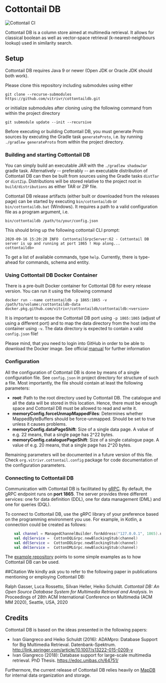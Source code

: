 # Cottontail DB

![Cottontail CI](https://github.com/ppanopticon/cottontaildb/workflows/Cottontail%20CI/badge.svg?branch=master)

Cottontail DB is a column store aimed at multimedia retrieval. It allows for classical boolean as well as vector-space retrieval (k-nearest-neighbours lookup) used in similarity search.

## Setup
Cottontail DB requires Java 9 or newer (Open JDK or Oracle JDK should both work). 

Please clone this repository including submodules using either

``git clone --recurse-submodules https://github.com/vitrivr/cottontaildb.git``

or initialize submodules after cloning using the following command from within the project directory

``git submodule update --init --recursive``

Before executing or building Cottontail DB, you must generate Proto sources by executing the Gradle task `generateProto`, i.e. by running `./gradlew generateProto` from within the project directory.

### Building and starting Cottontail DB
You can simply build an executable JAR with the `./gradlew shadowJar` gradle task.
Alternatively -- preferably -- an executable distribution of Cottontail DB can then be built from sources using the 
Gradle tasks `distTar` or `distZip`. Distributions will be stored relative to the project root in `build/distributions` as either TAR or ZIP file.

Cottontail DB release artifacts (either built or downloaded from the releases page) can be started by executing `bin/cottontaildb` or `bin/cottontaildb.bat` (Windows). It requires a path to a valid configuration file as a program argument, i.e.

``bin/cottontaildb /path/to/your/config.json``

This should bring up the following cottontail CLI prompt:

```
2020-09-16 15:20:20 INFO  CottontailGrpcServer:62 - Cottontail DB server is up and running at port 1865 ! Hop along...
cottontaildb> 
```

To get a list of available commands, type `help`. Currently, there is type-ahead for commands,
schema and entity.

### Using Cottontail DB Docker Container

There is a pre-built Docker container for Cottontail DB for every release version. You can run it using the following command

``docker run --name cottontaildb -p 1865:1865 -v /path/to/volume:/cottontaildb-data docker.pkg.github.com/vitrivr/cottontaildb/cottontaildb:<version>``

It is important to expose the Cottontail DB port using `-p 1865:1865` (adjust uf using a different port) and to map the data directory from the host into the container using `-v`. The data directory is expected to contain a valid `config.json` file!

Please mind, that you need to login into GitHub in order to be able to download the Docker image. See official [manual](https://help.github.com/en/packages/using-github-packages-with-your-projects-ecosystem/configuring-docker-for-use-with-github-packages) for further information

### Configuration
All the configuration of Cottontail DB is done by means of a single configuration file. See `config.json` in project directory for structure of such a file. Most importantly, the file should contain at least the following
parameters:

* __root__: Path to the root directory used by Cottontail DB. The catalogue and all the data will be stored in this location. Hence, there must be enough space and Cottontail DB must be allowed to read and write it.
* __memoryConfig.forceUnmapMappedFiles__: Determines whether MappedByteBuffers should be force-unmapped. Should be set to true unless it causes problems.
* __memoryConfig.dataPageShift__: Size of a single data page. A value of e.g. 22 means, that a single page has 2^22 bytes.
* __memoryConfig.cataloguePageShift__: Size of a single catalogue page. A value of e.g. 20 means, that a single page has 2^20 bytes.

Remaining parameters will be documented in a future version of this file. Check `org.vitrivr.cottontail.config` package for code documentation of the configuration parameters.

### Connecting to Cottontail DB
Communication with Cottontail DB is facilitated by [gRPC](https://grpc.io/). By default, the gRPC endpoint runs on **port 1865**. The server provides three different services: one for data definition (DDL), one for
data management (DML) and one for queries (DQL).

To connect to Cottontail DB, use the gRPC library of your preference based on the programming environment you use. For example, in Kotlin, a connection could be created as follows:

```kotlin
    val channel = ManagedChannelBuilder.forAddress("127.0.0.1", 1865).usePlaintext().build()
    val dqlService =  CottonDQLGrpc.newBlockingStub(channel)
    val ddlService =  CottonDDLGrpc.newBlockingStub(channel)
    val dmlService =  CottonDMLGrpc.newBlockingStub(channel)
```

The [example repository](https://github.com/vitrivr/cottontaildb-examples) points to some simple examples as to how Cottontail DB can be used.

##Citation
We kindly ask you to refer to the following paper in publications mentioning or employing Cottontail DB:

Ralph Gasser, Luca Rossetto, Silvan Heller, Heiko Schuldt. _Cottontail DB: An Open Source Database System for Multimedia Retrieval and Analysis._ In Proceedings of 28th ACM International Conference on Multimedia (ACM MM 2020), Seattle, USA, 2020

## Credits
Cottontail DB is based on the ideas presented in the following papers:

- Ivan Giangreco and Heiko Schuldt (2016): ADAMpro: Database Support for Big Multimedia Retrieval. Datenbank-Spektrum.
http://link.springer.com/article/10.1007/s13222-015-0209-y
- Ivan Giangreco (2018): Database support for large-scale multimedia retrieval. PhD Thesis. https://edoc.unibas.ch/64751/

Furthermore, the current release of Cottontail DB relies heavily on [MapDB](http://www.mapdb.org/) for internal data organization and storage.
